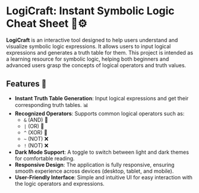 # LogiCraft: Instant Symbolic Logic Cheat Sheet 🧠⚙️

**LogiCraft** is an interactive tool designed to help users understand and visualize symbolic logic expressions. It allows users to input logical expressions and generates a truth table for them. This project is intended as a learning resource for symbolic logic, helping both beginners and advanced users grasp the concepts of logical operators and truth values.

## Features 🌟
- **Instant Truth Table Generation**: Input logical expressions and get their corresponding truth tables. 📊
- **Recognized Operators**: Supports common logical operators such as:
  - `&` (AND) 🤝
  - `|` (OR) 🔲
  - `^` (XOR) 🔀
  - `~` (NOT) ❌
  - `!` (NOT) ❌
- **Dark Mode Support**: A toggle to switch between light and dark themes for comfortable reading. 
- **Responsive Design**: The application is fully responsive, ensuring smooth experience across devices (desktop, tablet, and mobile). 
- **User-Friendly Interface**: Simple and intuitive UI for easy interaction with the logic operators and expressions. 

